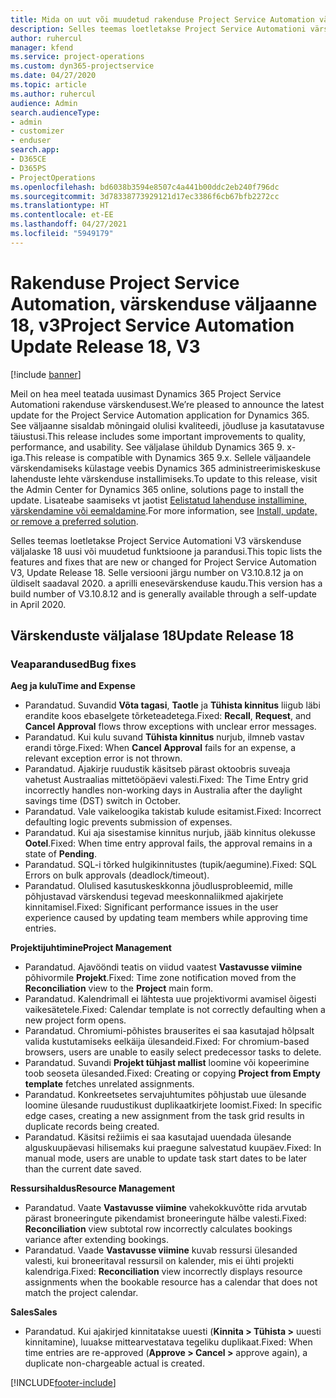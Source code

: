 ```yaml
---
title: Mida on uut või muudetud rakenduse Project Service Automation värskenduse väljaandes 18, V3
description: Selles teemas loetletakse Project Service Automationi värskenduse väljalaske 18, V3 saadaolevaid funktsioone ja parandusi.
author: ruhercul
manager: kfend
ms.service: project-operations
ms.custom: dyn365-projectservice
ms.date: 04/27/2020
ms.topic: article
ms.author: ruhercul
audience: Admin
search.audienceType:
- admin
- customizer
- enduser
search.app:
- D365CE
- D365PS
- ProjectOperations
ms.openlocfilehash: bd6038b3594e8507c4a441b00ddc2eb240f796dc
ms.sourcegitcommit: 3d78338773929121d17ec3386f6cb67bfb2272cc
ms.translationtype: HT
ms.contentlocale: et-EE
ms.lasthandoff: 04/27/2021
ms.locfileid: "5949179"
---
```

# <a name="project-service-automation-update-release-18-v3"></a><span data-ttu-id="d21ab-103">Rakenduse Project Service Automation, värskenduse väljaanne 18, v3</span><span class="sxs-lookup"><span data-stu-id="d21ab-103">Project Service Automation Update Release 18, V3</span></span>

[!include [banner](../includes/psa-now-project-operations.md)]

<span data-ttu-id="d21ab-104">Meil on hea meel teatada uusimast Dynamics 365 Project Service Automationi rakenduse värskendusest.</span><span class="sxs-lookup"><span data-stu-id="d21ab-104">We’re pleased to announce the latest update for the Project Service Automation application for Dynamics 365.</span></span> <span data-ttu-id="d21ab-105">See väljaanne sisaldab mõningaid olulisi kvaliteedi, jõudluse ja kasutatavuse täiustusi.</span><span class="sxs-lookup"><span data-stu-id="d21ab-105">This release includes some important improvements to quality, performance, and usability.</span></span> <span data-ttu-id="d21ab-106">See väljalase ühildub Dynamics 365 9. x-iga.</span><span class="sxs-lookup"><span data-stu-id="d21ab-106">This release is compatible with Dynamics 365 9.x.</span></span> <span data-ttu-id="d21ab-107">Sellele väljaandele värskendamiseks külastage veebis Dynamics 365 administreerimiskeskuse lahenduste lehte värskenduse installimiseks.</span><span class="sxs-lookup"><span data-stu-id="d21ab-107">To update to this release, visit the Admin Center for Dynamics 365 online, solutions page to install the update.</span></span> <span data-ttu-id="d21ab-108">Lisateabe saamiseks vt jaotist [Eelistatud lahenduse installimine, värskendamine või eemaldamine](/power-platform/admin/install-remove-preferred-solution).</span><span class="sxs-lookup"><span data-stu-id="d21ab-108">For more information, see [Install, update, or remove a preferred solution](/power-platform/admin/install-remove-preferred-solution).</span></span>

<span data-ttu-id="d21ab-109">Selles teemas loetletakse Project Service Automationi V3 värskenduse väljalaske 18 uusi või muudetud funktsioone ja parandusi.</span><span class="sxs-lookup"><span data-stu-id="d21ab-109">This topic lists the features and fixes that are new or changed for Project Service Automation V3, Update Release 18.</span></span> <span data-ttu-id="d21ab-110">Selle versiooni järgu number on V3.10.8.12 ja on üldiselt saadaval 2020. a aprilli enesevärskenduse kaudu.</span><span class="sxs-lookup"><span data-stu-id="d21ab-110">This version has a build number of V3.10.8.12 and is generally available through a self-update in April 2020.</span></span>

## <a name="update-release-18"></a><span data-ttu-id="d21ab-111">Värskenduste väljalase 18</span><span class="sxs-lookup"><span data-stu-id="d21ab-111">Update Release 18</span></span>

### <a name="bug-fixes"></a><span data-ttu-id="d21ab-112">Veaparandused</span><span class="sxs-lookup"><span data-stu-id="d21ab-112">Bug fixes</span></span>

<span data-ttu-id="d21ab-113">**Aeg ja kulu**</span><span class="sxs-lookup"><span data-stu-id="d21ab-113">**Time and Expense**</span></span>

- <span data-ttu-id="d21ab-114">Parandatud. Suvandid **Võta tagasi**, **Taotle** ja **Tühista kinnitus** liigub läbi erandite koos ebaselgete tõrketeadetega.</span><span class="sxs-lookup"><span data-stu-id="d21ab-114">Fixed: **Recall**, **Request**, and **Cancel Approval** flows throw exceptions with unclear error messages.</span></span>
- <span data-ttu-id="d21ab-115">Parandatud. Kui kulu suvand **Tühista kinnitus** nurjub, ilmneb vastav erandi tõrge.</span><span class="sxs-lookup"><span data-stu-id="d21ab-115">Fixed: When **Cancel Approval** fails for an expense, a relevant exception error is not thrown.</span></span>
- <span data-ttu-id="d21ab-116">Parandatud. Ajakirje ruudustik käsitseb pärast oktoobris suveaja vahetust Austraalias mittetööpäevi valesti.</span><span class="sxs-lookup"><span data-stu-id="d21ab-116">Fixed: The Time Entry grid incorrectly handles non-working days in Australia after the daylight savings time (DST) switch in October.</span></span>
- <span data-ttu-id="d21ab-117">Parandatud. Vale vaikeloogika takistab kulude esitamist.</span><span class="sxs-lookup"><span data-stu-id="d21ab-117">Fixed: Incorrect defaulting logic prevents submission of expenses.</span></span>
- <span data-ttu-id="d21ab-118">Parandatud. Kui aja sisestamise kinnitus nurjub, jääb kinnitus olekusse **Ootel**.</span><span class="sxs-lookup"><span data-stu-id="d21ab-118">Fixed: When time entry approval fails, the approval remains in a state of **Pending**.</span></span>
- <span data-ttu-id="d21ab-119">Parandatud. SQL-i tõrked hulgikinnitustes (tupik/aegumine).</span><span class="sxs-lookup"><span data-stu-id="d21ab-119">Fixed: SQL Errors on bulk approvals (deadlock/timeout).</span></span>
- <span data-ttu-id="d21ab-120">Parandatud. Olulised kasutuskeskkonna jõudlusprobleemid, mille põhjustavad värskendusi tegevad meeskonnaliikmed ajakirjete kinnitamisel.</span><span class="sxs-lookup"><span data-stu-id="d21ab-120">Fixed: Significant performance issues in the user experience caused by updating team members while approving time entries.</span></span>

<span data-ttu-id="d21ab-121">**Projektijuhtimine**</span><span class="sxs-lookup"><span data-stu-id="d21ab-121">**Project Management**</span></span>

- <span data-ttu-id="d21ab-122">Parandatud. Ajavööndi teatis on viidud vaatest **Vastavusse viimine** põhivormile **Projekt**.</span><span class="sxs-lookup"><span data-stu-id="d21ab-122">Fixed: Time zone notification moved from the **Reconciliation** view to the **Project** main form.</span></span>
- <span data-ttu-id="d21ab-123">Parandatud. Kalendrimall ei lähtesta uue projektivormi avamisel õigesti vaikesätetele.</span><span class="sxs-lookup"><span data-stu-id="d21ab-123">Fixed: Calendar template is not correctly defaulting when a new project form opens.</span></span>
- <span data-ttu-id="d21ab-124">Parandatud. Chromiumi-põhistes brauserites ei saa kasutajad hõlpsalt valida kustutamiseks eelkäija ülesandeid.</span><span class="sxs-lookup"><span data-stu-id="d21ab-124">Fixed: For chromium-based browsers, users are unable to easily select predecessor tasks to delete.</span></span>
- <span data-ttu-id="d21ab-125">Parandatud. Suvandi **Projekt tühjast mallist** loomine või kopeerimine toob seoseta ülesanded.</span><span class="sxs-lookup"><span data-stu-id="d21ab-125">Fixed: Creating or copying **Project from Empty template** fetches unrelated assignments.</span></span>
- <span data-ttu-id="d21ab-126">Parandatud. Konkreetsetes servajuhtumites põhjustab uue ülesande loomine ülesande ruudustikust duplikaatkirjete loomist.</span><span class="sxs-lookup"><span data-stu-id="d21ab-126">Fixed: In specific edge cases, creating a new assignment from the task grid results in duplicate records being created.</span></span>
- <span data-ttu-id="d21ab-127">Parandatud. Käsitsi režiimis ei saa kasutajad uuendada ülesande alguskuupäevasi hilisemaks kui praegune salvestatud kuupäev.</span><span class="sxs-lookup"><span data-stu-id="d21ab-127">Fixed: In manual mode, users are unable to update task start dates to be later than the current date saved.</span></span>

<span data-ttu-id="d21ab-128">**Ressursihaldus**</span><span class="sxs-lookup"><span data-stu-id="d21ab-128">**Resource Management**</span></span>

- <span data-ttu-id="d21ab-129">Parandatud. Vaate **Vastavusse viimine** vahekokkuvõtte rida arvutab pärast broneeringute pikendamist broneeringute hälbe valesti.</span><span class="sxs-lookup"><span data-stu-id="d21ab-129">Fixed: **Reconciliation** view subtotal row incorrectly calculates bookings variance after extending bookings.</span></span>
- <span data-ttu-id="d21ab-130">Parandatud. Vaade **Vastavusse viimine** kuvab ressursi ülesanded valesti, kui broneeritaval ressursil on kalender, mis ei ühti projekti kalendriga.</span><span class="sxs-lookup"><span data-stu-id="d21ab-130">Fixed: **Reconciliation** view incorrectly displays resource assignments when the bookable resource has a calendar that does not match the project calendar.</span></span>

<span data-ttu-id="d21ab-131">**Sales**</span><span class="sxs-lookup"><span data-stu-id="d21ab-131">**Sales**</span></span>

- <span data-ttu-id="d21ab-132">Parandatud. Kui ajakirjed kinnitatakse uuesti (**Kinnita > Tühista >** uuesti kinnitamine), luuakse mittearvestatava tegeliku duplikaat.</span><span class="sxs-lookup"><span data-stu-id="d21ab-132">Fixed: When time entries are re-approved (**Approve > Cancel >** approve again), a duplicate non-chargeable actual is created.</span></span>


[!INCLUDE[footer-include](../includes/footer-banner.md)]